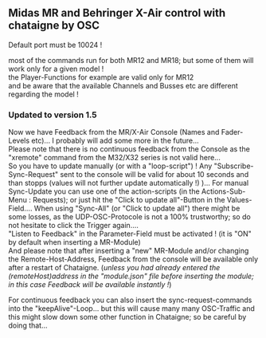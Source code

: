 ## Midas MR and Behringer X-Air control with chataigne by OSC
Default port must be 10024 !

most of the commands run for both MR12 and MR18; but some of them will work only for a given model !   
the Player-Functions for example are valid only for MR12   
and be aware that the available Channels and Busses etc are different regarding the model !

### Updated to version 1.5
Now we have Feedback from the MR/X-Air Console (Names and Fader-Levels etc)... I probably will add some more in the future...   
Please note that there is no continuous feedback  from the Console as the "xremote" command from the M32/X32 series is not valid here...   
So you have to update manually (or with a "loop-script") ! Any "Subscribe-Sync-Request" sent to the console will be valid for about 10 seconds and than stopps (values will not further update automatically !) )...
For manual Sync-Update you can use one of the action-scripts (in the Actions-Sub-Menu : Requests); or just hit the "Click to update all"-Button in the Values-Field.... When using "Sync-All" (or "Click to update all") there might be some losses, as the UDP-OSC-Protocole is not a 100% trustworthy; so do not hesitate to click the Trigger again....   
"Listen to Feedback" in the Parameter-Field must be activated ! (it is "ON" by default when inserting a MR-Module)   
And please note that after  inserting a "new" MR-Module and/or changing the Remote-Host-Address, Feedback from the console will be available only after a restart of Chataigne.
(*unless you had already entered the (remoteHost)address in the "module.json" file before inserting the module; in this case Feedback will be available instantly !*)    

For continuous feedback you can also insert the sync-request-commands into the "keepAlive"-Loop... but this will cause many many OSC-Traffic and this might slow down some other function in Chataigne; so be careful by doing that...

